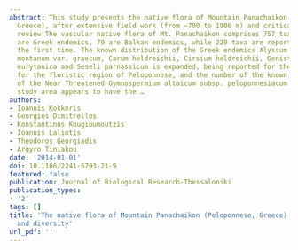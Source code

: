 ```yaml
---
abstract: This study presents the native flora of Mountain Panachaikon (N.W. Peloponnese,
  Greece), after extensive field work (from ~700 to 1900 m) and critical literature
  review.The vascular native flora of Mt. Panachaikon comprises 757 taxa, 95 of which
  are Greek endemics, 79 are Balkan endemics, while 229 taxa are reported here for
  the first time. The known distribution of the Greek endemics Alyssum montanum subsp.
  montanum var. graecum, Carum heldreichii, Cirsium heldreichii, Genista milii, Minuartia
  eurytanica and Seseli parnassicum is expanded, being reported for the first time
  for the floristic region of Peloponnese, and the number of the known populations
  of the Near Threatened Gymnospermium altaicum subsp. peloponnesiacum is increased.The
  study area appears to have the …
authors:
- Ioannis Kokkoris
- Georgios Dimitrellos
- Konstantinos Kougioumoutzis
- Ioannis Laliotis
- Theodoros Georgiadis
- Argyro Tiniakou
date: '2014-01-01'
doi: 10.1186/2241-5793-21-9
featured: false
publication: Journal of Biological Research-Thessaloniki
publication_types:
- '2'
tags: []
title: 'The native flora of Mountain Panachaikon (Peloponnese, Greece): new records
  and diversity'
url_pdf: ''
---
```

